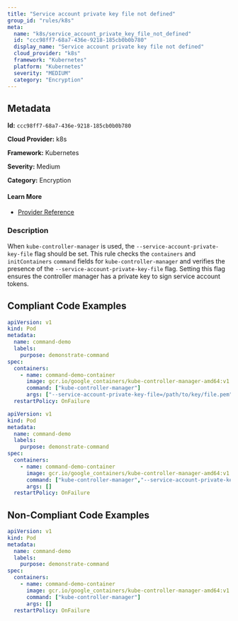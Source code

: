 ```yaml
---
title: "Service account private key file not defined"
group_id: "rules/k8s"
meta:
  name: "k8s/service_account_private_key_file_not_defined"
  id: "ccc98ff7-68a7-436e-9218-185cb0b0b780"
  display_name: "Service account private key file not defined"
  cloud_provider: "k8s"
  framework: "Kubernetes"
  platform: "Kubernetes"
  severity: "MEDIUM"
  category: "Encryption"
---
```

## Metadata

**Id:** `ccc98ff7-68a7-436e-9218-185cb0b0b780`

**Cloud Provider:** k8s

**Framework:** Kubernetes

**Severity:** Medium

**Category:** Encryption

#### Learn More

 - [Provider Reference](https://kubernetes.io/docs/reference/command-line-tools-reference/kube-controller-manager/)

### Description

 When `kube-controller-manager` is used, the `--service-account-private-key-file` flag should be set. This rule checks the `containers` and `initContainers` `command` fields for `kube-controller-manager` and verifies the presence of the `--service-account-private-key-file` flag. Setting this flag ensures the controller manager has a private key to sign service account tokens.


## Compliant Code Examples
```yaml
apiVersion: v1
kind: Pod
metadata:
  name: command-demo
  labels:
    purpose: demonstrate-command
spec:
  containers:
    - name: command-demo-container
      image: gcr.io/google_containers/kube-controller-manager-amd64:v1.6.0
      command: ["kube-controller-manager"]
      args: ["--service-account-private-key-file=/path/to/key/file.pem"]
  restartPolicy: OnFailure

```

```yaml
apiVersion: v1
kind: Pod
metadata:
  name: command-demo
  labels:
    purpose: demonstrate-command
spec:
  containers:
    - name: command-demo-container
      image: gcr.io/google_containers/kube-controller-manager-amd64:v1.6.0
      command: ["kube-controller-manager","--service-account-private-key-file=/path/to/key/file.pem"]
      args: []
  restartPolicy: OnFailure

```
## Non-Compliant Code Examples
```yaml
apiVersion: v1
kind: Pod
metadata:
  name: command-demo
  labels:
    purpose: demonstrate-command
spec:
  containers:
    - name: command-demo-container
      image: gcr.io/google_containers/kube-controller-manager-amd64:v1.6.0
      command: ["kube-controller-manager"]
      args: []
  restartPolicy: OnFailure

```